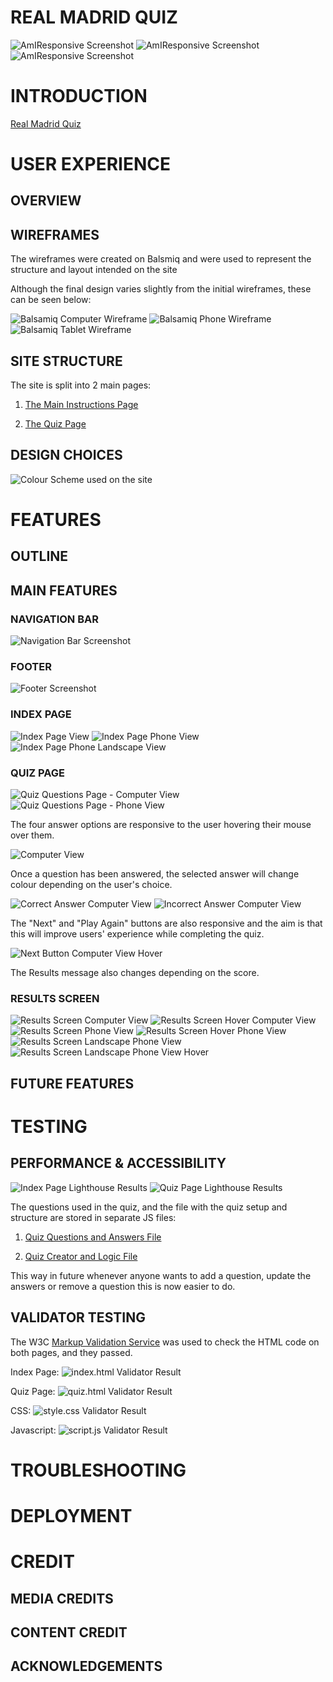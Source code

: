 # **REAL MADRID QUIZ**

![AmIResponsive Screenshot](assets/readme_images/full_site_amiresponsive.png)
![AmIResponsive Screenshot](assets/readme_images/full_site_amiresponsive_2.png)
![AmIResponsive Screenshot](assets/readme_images/full_site_amiresponsive_3.png)

# INTRODUCTION

[Real Madrid Quiz](https://j95ortiz.github.io/Real-Madrid-Quiz/)

# USER EXPERIENCE

## OVERVIEW

## WIREFRAMES

The wireframes were created on Balsmiq and were used to represent the structure and layout intended on the site

Although the final design varies slightly from the initial wireframes, these can be seen below:

![Balsamiq Computer Wireframe](assets/readme_images/computer_view.png)
![Balsamiq Phone Wireframe](assets/readme_images/phone_view.png)
![Balsamiq Tablet Wireframe](assets/readme_images/tablet_view.png)

## SITE STRUCTURE

The site is split into 2 main pages:

1. [The Main Instructions Page](index.html)

2. [The Quiz Page](quiz.html)

## DESIGN CHOICES

![Colour Scheme used on the site](assets/readme_images/real_madrid_quiz_page_colour_scheme.png)

# FEATURES

## OUTLINE

## MAIN FEATURES

### NAVIGATION BAR

![Navigation Bar Screenshot](assets/readme_images/header.png)

### FOOTER

![Footer Screenshot](assets/readme_images/footer.jpg)

### INDEX PAGE

![Index Page View](assets/readme_images/index.HTML_computer_view.png)
![Index Page Phone View](assets/readme_images/index.HTML_phone_view.png)
![Index Page Phone Landscape View](assets/readme_images/index.HTML_phone_landscape_view.png)

### QUIZ PAGE

![Quiz Questions Page - Computer View](assets/readme_images/quiz.HTML_computer_view.png)
![Quiz Questions Page - Phone View](assets/readme_images/quiz.HTML_phone_view.png)

The four answer options are responsive to the user hovering their mouse over them.

![Computer View](assets/readme_images/quiz.HTML_computer_view_hover.png)

Once a question has been answered, the selected answer will change colour depending on the user's choice.

![Correct Answer Computer View](assets/readme_images/quiz.HTML_computer_view_correct.png)
![Incorrect Answer Computer View](assets/readme_images/quiz.HTML_computer_view_incorrect.png)

The "Next" and "Play Again" buttons are also responsive and the aim is that this will improve users' experience while completing the quiz.

![Next Button Computer View Hover](assets/readme_images/quiz.HTML_computer_view_correct_nextBtn_hover.png)

The Results message also changes depending on the score.

### RESULTS SCREEN

![Results Screen Computer View](assets/readme_images/quiz.HTML_result_computer_view.png)
![Results Screen Hover Computer View](assets/readme_images/quiz.HTML_result_computer_view_hover.png)
![Results Screen Phone View](assets/readme_images/quiz.HTML_result_phone_view.png)
![Results Screen Hover Phone View](assets/readme_images/quiz.HTML_result_phone_view_hover.png)
![Results Screen Landscape Phone View](assets/readme_images/quiz.HTML_result_phone_landscape_view.png)
![Results Screen Landscape Phone View Hover](assets/readme_images/quiz.HTML_result_phone_landscape_view_hover.png)

## FUTURE FEATURES

# TESTING

## PERFORMANCE & ACCESSIBILITY

![Index Page Lighthouse Results](assets/readme_images/index.HTML_lighthouse_results.png)
![Quiz Page Lighthouse Results](assets/readme_images/quiz.HTML_lighthouse_results.png)

The questions used in the quiz, and the file with the quiz setup and structure are stored in separate JS files:

1. [Quiz Questions and Answers File](assets/js/questions.js)

2. [Quiz Creator and Logic File](assets/js/script.js)

This way in future whenever anyone wants to add a question, update the answers or remove a question this is now easier to do.

## VALIDATOR TESTING

The W3C [Markup Validation Service](https://validator.w3.org/#validate_by_input) was used to check the HTML code on both pages, and they passed.

Index Page:
![index.html Validator Result](assets/readme_images/index.HTML_validator_check.png)

Quiz Page:
![quiz.html Validator Result](assets/readme_images/quiz.HTML_validator_check.png)

CSS:
![style.css Validator Result](assets/readme_images/style.CSS_validator_check.png)

Javascript:
![script.js Validator Result](assets/readme_images/script.JS_validator_check.png)

# TROUBLESHOOTING

# DEPLOYMENT

# CREDIT

## MEDIA CREDITS

## CONTENT CREDIT

## ACKNOWLEDGEMENTS
